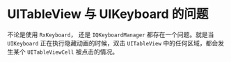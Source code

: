 # UITableView 与 UIKeyboard 的问题

不论是使用 `RxKeyboard`， 还是 `IQKeyboardManager` 都存在一个问题。就是当 `UIKeyboard` 正在执行隐藏动画的时候，双击 `UITableView` 中的任何区域，都会发生某个 `UITableViewCell` 被点击的情况。




